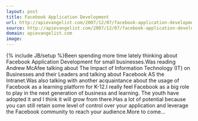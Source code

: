 ```yaml
---
layout: post
title: Facebook Application Development
url: http://apievangelist.com/2007/12/07/facebook-application-development/
source: http://apievangelist.com/2007/12/07/facebook-application-development/
domain: apievangelist.com
image: 
---
```

{% include JB/setup %}Been spending more time lately thinking about Facebook Application Development for small businesses.Was reading Andrew McAfee talking about The Impact of Information Technology (IT) on Businesses and their Leaders and talking about Facebook AS the Intranet.Was also talking with another acquaintance about the usage of Facebook as a learning platform for K-12.I really feel Facebook as a big role to play in the next generation of business and learning.  The youth have adopted it and I think it will grow from there.Has a lot of potential because you can still retain some level of control over your application and leverage the Facebook community to reach your audience.More to come...